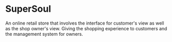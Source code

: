 # SuperSoul
An online retail store that involves the interface for customer's view as well as the shop owner's view. Giving the shopping experience to customers and the management system for owners.
